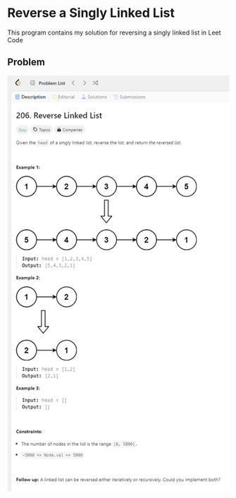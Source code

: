 # Reverse a Singly Linked List

This program contains my solution for reversing a singly linked list in Leet Code

## Problem

<div align="center">
  <img src="reverse-sll.png" alt="questions from project 4" width="1500px" />
</div>